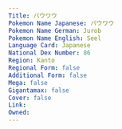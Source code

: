 ```yaml
---
﻿Title: パウワウ
Pokemon Name Japanese: パウワウ
Pokemon Name German: Jurob
Pokemon Name English: Seel
Language Card: Japanese
National Dex Number: 86
Region: Kanto
Regional Form: false
Additional Form: false
Mega: false
Gigantamax: false
Cover: false
Link: 
Owned: 
---
```

